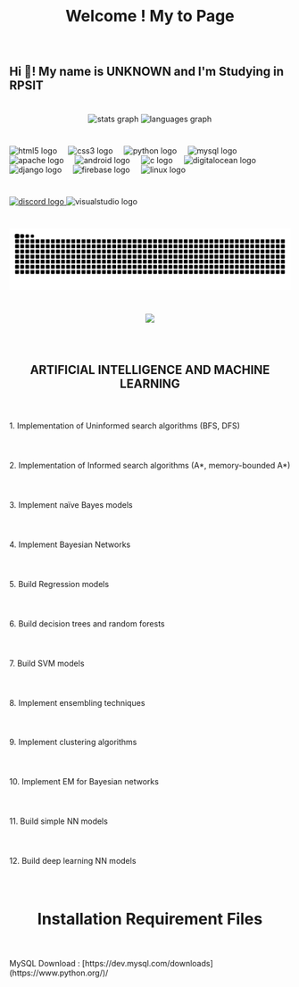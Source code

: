 <br clear="both">

<h1 align="center">Welcome ! My to Page</h1>

###

<br clear="both">

<h2 align="left">Hi 👋! My name is UNKNOWN and I'm Studying in RPSIT</h2>

###

<br clear="both">

<div align="center">
  <img src="https://github-readme-stats.vercel.app/api?username=UNKNOWNhacking&hide_title=false&hide_rank=false&show_icons=true&include_all_commits=true&count_private=true&disable_animations=false&theme=radical&locale=en&hide_border=false&custom_title=PUGALMANI%20A" height="150" alt="stats graph"  />
  <img src="https://github-readme-stats.vercel.app/api/top-langs?username=UNKNOWNhacking&locale=en&hide_title=false&layout=compact&card_width=320&langs_count=10&theme=radical&hide_border=false" height="150" alt="languages graph"  />
</div>

###

<br clear="both">

<div align="left">
  <img src="https://cdn.jsdelivr.net/gh/devicons/devicon/icons/html5/html5-original.svg" height="30" alt="html5 logo"  />
  <img width="12" />
  <img src="https://cdn.jsdelivr.net/gh/devicons/devicon/icons/css3/css3-original.svg" height="30" alt="css3 logo"  />
  <img width="12" />
  <img src="https://cdn.jsdelivr.net/gh/devicons/devicon/icons/python/python-original.svg" height="30" alt="python logo"  />
  <img width="12" />
  <img src="https://cdn.jsdelivr.net/gh/devicons/devicon/icons/mysql/mysql-original.svg" height="30" alt="mysql logo"  />
  <img width="12" />
  <img src="https://cdn.jsdelivr.net/gh/devicons/devicon/icons/apache/apache-original.svg" height="30" alt="apache logo"  />
  <img width="12" />
  <img src="https://cdn.jsdelivr.net/gh/devicons/devicon/icons/android/android-original.svg" height="30" alt="android logo"  />
  <img width="12" />
  <img src="https://cdn.jsdelivr.net/gh/devicons/devicon/icons/c/c-original.svg" height="30" alt="c logo"  />
  <img width="12" />
  <img src="https://cdn.jsdelivr.net/gh/devicons/devicon/icons/digitalocean/digitalocean-original.svg" height="30" alt="digitalocean logo"  />
  <img width="12" />
  <img src="https://cdn.jsdelivr.net/gh/devicons/devicon/icons/django/django-plain.svg" height="30" alt="django logo"  />
  <img width="12" />
  <img src="https://cdn.jsdelivr.net/gh/devicons/devicon/icons/firebase/firebase-plain.svg" height="30" alt="firebase logo"  />
  <img width="12" />
  <img src="https://cdn.jsdelivr.net/gh/devicons/devicon/icons/linux/linux-original.svg" height="30" alt="linux logo"  />
</div>

###

<br clear="both">

<div align="left">
  <a href="https://discord.gg/ey9AxfWAa2" target="_blank">
    <img src="https://img.shields.io/static/v1?message=Discord&logo=discord&label=&color=7289DA&logoColor=white&labelColor=&style=for-the-badge" height="35" alt="discord logo"  />
  </a>
  <img src="https://img.shields.io/static/v1?message=Visual%20Studio%20Marketplace&logo=visualstudio&label=&color=e2165e&logoColor=white&labelColor=&style=for-the-badge" height="35" alt="visualstudio logo"  />
</div>

###

<br clear="both">

<img src="https://github.com/UNKNOWNhacking/CS3481-DATABASE-MANAGEMENT-SYSTEMS-LABORATORY/blob/output/snake.svg" alt="Snake animation" />

###

<br clear="both">

<div align="center">
  <img src="https://profile-counter.glitch.me/UNKNOWNhacking/count.svg?"  />
</div>

###

<br clear="both">

<h2 align="center">ARTIFICIAL INTELLIGENCE AND MACHINE LEARNING</h2>

###

<br clear="both">

<p align="left">1. Implementation of Uninformed search algorithms (BFS, DFS)</p>

###

<br clear="both">

<p align="left">2. Implementation of Informed search algorithms (A*, memory-bounded A*)</p>

###

<br clear="both">

<p align="left">3. Implement naïve Bayes models </p>

###

<br clear="both">

<p align="left">4. Implement Bayesian Networks </p>

###

<br clear="both">

<p align="left">5. Build Regression models </p>

###

<br clear="both">

<p align="left">6. Build decision trees and random forests</p>

###

<br clear="both">

<p align="left">7. Build SVM models </p>

###

<br clear="both">

<p align="left">8. Implement ensembling techniques</p>

###

<br clear="both">

<p align="left">9. Implement clustering algorithms </p>

###

<br clear="both">

<p align="left">10. Implement EM for Bayesian networks</p>

###

<br clear="both">

<p align="left">11. Build simple NN models </p>

###

<br clear="both">

<p align="left">12. Build deep learning NN models</p>


###

<br clear="both">

<h1 align="center">Installation Requirement Files</h1>

###

<br clear="both">

<p align="left">MySQL Download : [https://dev.mysql.com/downloads](https://www.python.org/)/</p>

###
